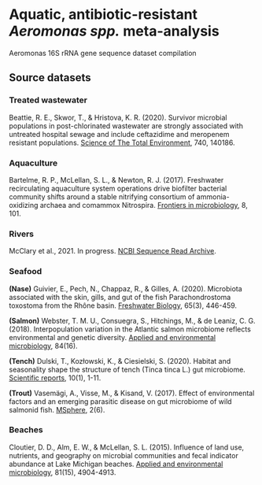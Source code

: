# Aquatic, antibiotic-resistant <i>Aeromonas spp.</i> meta-analysis
Aeromonas 16S rRNA gene sequence dataset compilation


## Source datasets

### Treated wastewater

Beattie, R. E., Skwor, T., & Hristova, K. R. (2020). Survivor microbial populations in post-chlorinated wastewater are strongly associated with untreated hospital sewage and include ceftazidime and meropenem resistant populations. [Science of The Total Environment](https://www.sciencedirect.com/science/article/pii/S0048969720337074?casa_token=iv1F7xNgfiAAAAAA:gU5u_5YeFvghDMprAboJJppcGjHLi0bVumTizm2T97Y8S42JHilexx9VlJ6_P27r4RPf_nbPoQ), 740, 140186.


### Aquaculture

Bartelme, R. P., McLellan, S. L., & Newton, R. J. (2017). Freshwater recirculating aquaculture system operations drive biofilter bacterial community shifts around a stable nitrifying consortium of ammonia-oxidizing archaea and comammox Nitrospira. [Frontiers in microbiology](https://www.frontiersin.org/articles/10.3389/fmicb.2017.00101/full), 8, 101.


### Rivers

McClary et al., 2021. In progress. [NCBI Sequence Read Archive](https://www.ncbi.nlm.nih.gov/bioproject/665728).



### Seafood

<b>(Nase)</b> Guivier, E., Pech, N., Chappaz, R., & Gilles, A. (2020). Microbiota associated with the skin, gills, and gut of the fish Parachondrostoma toxostoma from the Rhône basin. [Freshwater Biology](https://onlinelibrary.wiley.com/doi/abs/10.1111/fwb.13437), 65(3), 446-459.

<b>(Salmon)</b> Webster, T. M. U., Consuegra, S., Hitchings, M., & de Leaniz, C. G. (2018). Interpopulation variation in the Atlantic salmon microbiome reflects environmental and genetic diversity. [Applied and environmental microbiology](https://aem.asm.org/content/84/16/e00691-18), 84(16).

<b>(Tench)</b> Dulski, T., Kozłowski, K., & Ciesielski, S. (2020). Habitat and seasonality shape the structure of tench (Tinca tinca L.) gut microbiome. [Scientific reports](https://www.ncbi.nlm.nih.gov/pmc/articles/PMC7064478/), 10(1), 1-11.

<b>(Trout)</b> Vasemägi, A., Visse, M., & Kisand, V. (2017). Effect of environmental factors and an emerging parasitic disease on gut microbiome of wild salmonid fish. [MSphere](https://msphere.asm.org/content/2/6/e00418-17), 2(6).



### Beaches


Cloutier, D. D., Alm, E. W., & McLellan, S. L. (2015). Influence of land use, nutrients, and geography on microbial communities and fecal indicator abundance at Lake Michigan beaches. [Applied and environmental microbiology](https://aem.asm.org/content/81/15/4904.short), 81(15), 4904-4913.
